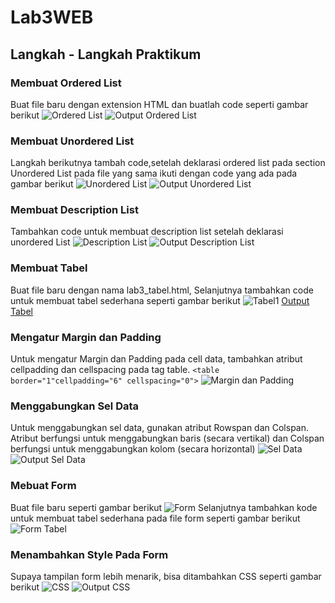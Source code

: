 # Lab3WEB
## Langkah - Langkah Praktikum
### Membuat Ordered List
Buat file baru dengan extension HTML dan buatlah code seperti gambar berikut
![Ordered List](Screenshot/OrderedList.png)
![Output Ordered List](Screenshot/OutoutOrderedList.png)
### Membuat Unordered List
Langkah berikutnya tambah code,setelah deklarasi ordered list pada section Unordered List pada file yang sama ikuti dengan code yang ada pada gambar berikut
![Unordered List](Screenshot/UnorderedList.png)
![Output Unordered List](Screenshot/OutputUnorderedList.png)
### Membuat Description List
Tambahkan code untuk membuat description list setelah deklarasi unordered List
![Description List](Screenshot/DescriptionList.png)
![Output Description List](Screenshot/OutoutOrderedList.png)
### Membuat Tabel
Buat file baru dengan nama lab3_tabel.html, Selanjutnya tambahkan code untuk membuat tabel sederhana seperti gambar berikut
![Tabel1](Screenshot/Tabel.png)
[Output Tabel](Screenshot/Outputtabel.png)
### Mengatur Margin dan Padding
Untuk mengatur Margin dan Padding pada cell data, tambahkan atribut cellpadding dan cellspacing pada tag table. `<table border="1"cellpadding="6" cellspacing="0">`
![Margin dan Padding](Screenshot/OutputMarginPadding.png)
### Menggabungkan Sel Data
Untuk menggabungkan sel data, gunakan atribut Rowspan dan Colspan. Atribut berfungsi untuk menggabungkan baris (secara vertikal) dan Colspan berfungsi untuk menggabungkan kolom (secara horizontal)
![Sel Data](Screenshot/Selldata.png)
![Output Sel Data](Screenshot/Outputtabel.png)
### Mebuat Form
Buat file baru seperti gambar berikut
![Form](Screenshot/Form.png)
Selanjutnya tambahkan kode untuk membuat tabel sederhana pada file form seperti gambar berikut
![Form Tabel](Screenshot/OutputForm.png)
### Menambahkan Style Pada Form
Supaya tampilan form lebih menarik, bisa ditambahkan CSS seperti gambar berikut
![CSS](Screenshot/Style.png)
![Output CSS](Screenshot/OutputStyle.png)

